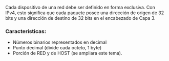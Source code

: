 Cada dispositivo de una red debe ser definido en forma exclusiva. Con IPv4, esto significa que cada paquete posee una dirección de origen de 32 bits y una dirección de destino de 32 bits en el encabezado de Capa 3.

### Características:
- Números binarios representados en decimal
- Punto decimal (divide cada octeto, 1 byte)‏
- Porción de RED y de HOST (se ampliara este tema)‏.
